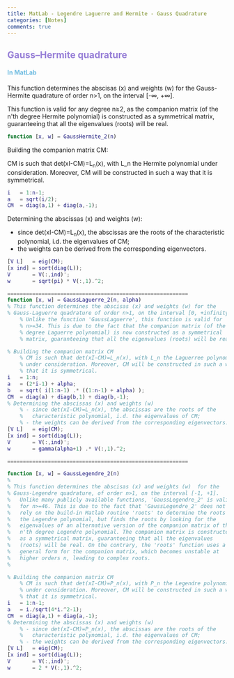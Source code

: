 ```yaml
---
title: MatLab - Legendre Laguerre and Hermite - Gauss Quadrature
categories: [Notes]
comments: true
---
```


<!-- Global site tag (gtag.js) - Google Analytics -->
  <script async src="https://www.googletagmanager.com/gtag/js?id=G-TG0XJZG53F"></script>
  <script>
    window.dataLayer = window.dataLayer || [];
    function gtag(){dataLayer.push(arguments);}
    gtag('js', new Date());

    gtag('config', 'G-TG0XJZG53F');
  </script>

<style TYPE="text/css">code.has-jax {font: inherit; font-size: 100%; background: inherit; border: inherit;}</style><script type="text/x-mathjax-config">
MathJax.Hub.Config({
    tex2jax: {
        inlineMath: [['$','$'], ['\\(','\\)']],
        displayMath: [ ['$$','$$'], ["\\[","\\]"] ],
        skipTags: ['script', 'noscript', 'style', 'textarea', 'pre'] // removed 'code' entry
    }});
MathJax.Hub.Queue(function() {
    var all = MathJax.Hub.getAllJax(), i;
    for(i = 0; i < all.length; i += 1) {
        all[i].SourceElement().parentNode.className += ' has-jax';
    }});
</script><script type="text/javascript" src="https://cdnjs.cloudflare.com/ajax/libs/mathjax/2.7.4/MathJax.js?config=TeX-AMS_HTML-full"></script>


## <font color= 977FD7>Gauss–Hermite quadrature</font>



#### <font color= 6FBCE1>In MatLab</font>

This function determines the abscisas (x) and weights (w) for the Gauss-Hermite quadrature of order n>1, on the interval [-∞, +∞].

This function is valid for any degree n≥2, as the companion matrix (of the n'th degree Hermite polynomial) is constructed as a symmetrical matrix, guaranteeing that all the eigenvalues (roots) will be real.

```matlab
function [x, w] = GaussHermite_2(n)
```

Building the companion matrix CM:

  CM is such that det(xI-CM)=L<sub>n</sub>(x), with L_n the Hermite polynomial under consideration. Moreover, CM will be constructed in such a way that it is symmetrical.

```matlab
i   = 1:n-1;
a   = sqrt(i/2);
CM  = diag(a,1) + diag(a,-1);
```
Determining the abscissas (x) and weights (w):
  - since det(xI-CM)=L<sub>n</sub>(x), the abscissas are the roots of the characteristic polynomial, i.d. the eigenvalues of CM;
  - the weights can be derived from the corresponding eigenvectors.


```matlab
[V L]   = eig(CM);
[x ind] = sort(diag(L));
V       = V(:,ind)';
w       = sqrt(pi) * V(:,1).^2;
```

```matlab
==========================================================
function [x, w] = GaussLaguerre_2(n, alpha)
% This function determines the abscisas (x) and weights (w) for the
% Gauss-Laguerre quadrature of order n>1, on the interval [0, +infinity].
    % Unlike the function 'GaussLaguerre', this function is valid for
    % n>=34. This is due to the fact that the companion matrix (of the n'th
    % degree Laguerre polynomial) is now constructed as a symmetrical
    % matrix, guaranteeing that all the eigenvalues (roots) will be real.

% Building the companion matrix CM
    % CM is such that det(xI-CM)=L_n(x), with L_n the Laguerree polynomial
    % under consideration. Moreover, CM will be constructed in such a way
    % that it is symmetrical.
i   = 1:n;
a   = (2*i-1) + alpha;
b   = sqrt( i(1:n-1) .* ((1:n-1) + alpha) );
CM  = diag(a) + diag(b,1) + diag(b,-1);
% Determining the abscissas (x) and weights (w)
    % - since det(xI-CM)=L_n(x), the abscissas are the roots of the
    %   characteristic polynomial, i.d. the eigenvalues of CM;
    % - the weights can be derived from the corresponding eigenvectors.
[V L]   = eig(CM);
[x ind] = sort(diag(L));
V       = V(:,ind)';
w       = gamma(alpha+1) .* V(:,1).^2;

==========================================================

function [x, w] = GaussLegendre_2(n)
%
% This function determines the abscisas (x) and weights (w)  for the       
% Gauss-Legendre quadrature, of order n>1, on the interval [-1, +1].        
%   Unlike many publicly available functions, 'GaussLegendre_2' is valid    
%   for n>=46. This is due to the fact that 'GaussLegendre_2' does not      
%   rely on the build-in Matlab routine 'roots' to determine the roots of   
%   the Legendre polynomial, but finds the roots by looking for the         
%   eigenvalues of an alternative version of the companion matrix of the    
%   n'th degree Legendre polynomial. The companion matrix is constructed    
%   as a symmetrical matrix, guaranteeing that all the eigenvalues          
%   (roots) will be real. On the contrary, the 'roots' function uses a      
%   general form for the companion matrix, which becomes unstable at        
%   higher orders n, leading to complex roots.                              
%

% Building the companion matrix CM
    % CM is such that det(xI-CM)=P_n(x), with P_n the Legendre polynomial
    % under consideration. Moreover, CM will be constructed in such a way
    % that it is symmetrical.
i   = 1:n-1;
a   = i./sqrt(4*i.^2-1);
CM  = diag(a,1) + diag(a,-1);
% Determining the abscissas (x) and weights (w)
    % - since det(xI-CM)=P_n(x), the abscissas are the roots of the
    %   characteristic polynomial, i.d. the eigenvalues of CM;
    % - the weights can be derived from the corresponding eigenvectors.
[V L]   = eig(CM);
[x ind] = sort(diag(L));
V       = V(:,ind)';
w       = 2 * V(:,1).^2;


```
